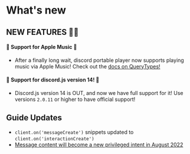 # What's new

## NEW FEATURES 🎊🎊

#### 🍎 Support for Apple Music 🍎
- After a finally long wait, discord portable player now supports playing music via Apple Music! Check out the [docs on QueryTypes!](https://discord-portable-player.js.org/#/docs/main/main/typedef/QueryType)

#### 🌟 Support for discord.js version 14! 🌟
- Discord.js version 14 is OUT, and now we have full support for it! Use versions `2.0.11` or higher to have official support!

## Guide Updates 
- ```client.on('messageCreate')``` snippets updated to ```client.on('interactionCreate')```
- [Message content will become a new privileged intent in August 2022](https://support-dev.discord.com/hc/en-us/articles/4404772028055)
